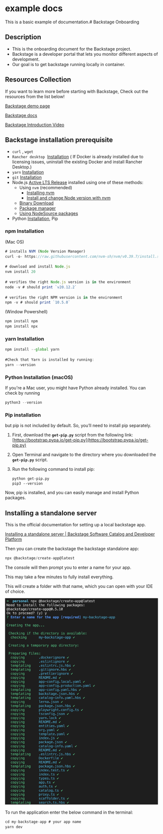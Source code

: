# example docs

This is a basic example of documentation.# Backstage Onboarding

## Description

- This is the onboarding document for the Backstage project.
- Backstage is a developer portal that lets you monitor different aspects of development.
- Our goal is to get backstage running locally in container.

## Resources Collection

If you want to learn more before starting with Backstage, Check out the resources from the list below!

[Backstage demo page](https://demo.backstage.io/home)

[Backstage docs](https://backstage.io/docs/overview/what-is-backstage)

[Backstage Introduction Video](https://www.youtube.com/playlist?list=PLGVPcLSzJXQos1O18dvKoW2XSczz2I2lH)

## Backstage installation prerequisite

- `curl` , `wget`
- `Rancher desktop`  [Installation](https://github.com/rancher-sandbox/rancher-desktop/releases)
( If Docker is already installed due to licensing issues, uninstall the existing Docker and install Rancher Desktop.)
- `yarn` [Installation](https://classic.yarnpkg.com/en/docs/install)
- `git` [Installation](https://github.com/git-guides/install-git)
- Node.js [Active LTS Release](https://nodejs.org/en/about/previous-releases) installed using one of these methods:
    - Using `nvm` (recommended)
        - [Installing nvm](https://github.com/nvm-sh/nvm#install--update-script)
        - [Install and change Node version with nvm](https://nodejs.org/en/download/package-manager/#nvm)
    - [Binary Download](https://nodejs.org/en/download/)
    - [Package manager](https://nodejs.org/en/download/package-manager/)
    - [Using NodeSource packages](https://github.com/nodesource/distributions/blob/master/README.md)
- Python [Installation](https://www.python.org/downloads/), Pip

### npm Installation

(Mac OS)

```jsx
# installs NVM (Node Version Manager)
curl -o- https://raw.githubusercontent.com/nvm-sh/nvm/v0.39.7/install.sh | bash

# download and install Node.js
nvm install 20

# verifies the right Node.js version is in the environment
node -v # should print `v20.12.2`

# verifies the right NPM version is in the environment
npm -v # should print `10.5.0`
```

(Window Powershell)

```jsx
npm install npm
npm install npx
```

### yarn Installation

```jsx
npm install --global yarn

#Check that Yarn is installed by running:
yarn --version
```

### Python Installation (macOS)

If you're a Mac user, you might have Python already installed. You can check by running

```jsx
python3 --version

```

### Pip installation

but pip is not included by default. So, you’ll need to install pip separately.

1. First, download the **`get-pip.py`** script from the following link:
[https://bootstrap.pypa.io/get-pip.py](https://bootstrap.pypa.io/get-pip.py)
2. Open Terminal and navigate to the directory where you downloaded the **`get-pip.py`** script.
3. Run the following command to install pip:
    
    ```
    python get-pip.py
    pip3 --version
    ```
    

Now, pip is installed, and you can easily manage and install Python packages.

## Installing a standalone server

This is the official documentation for setting up a local backstage app.

[Installing a standalone server | Backstage Software Catalog and Developer Platform](https://backstage.io/docs/getting-started/)

Then you can create the backstage the backstage standalone app:

```jsx
npx @backstage/create-app@latest
```

The console will then prompt you to enter a name for your app.

This may take a few minutes to fully install everything.

This will create a folder with that name, which you can open with your IDE of choice. 

![Untitled](Image/Untitled.png)

To run the application enter the below command in the terminal:

```jsx
cd my-backstage-app # your app name
yarn dev
```